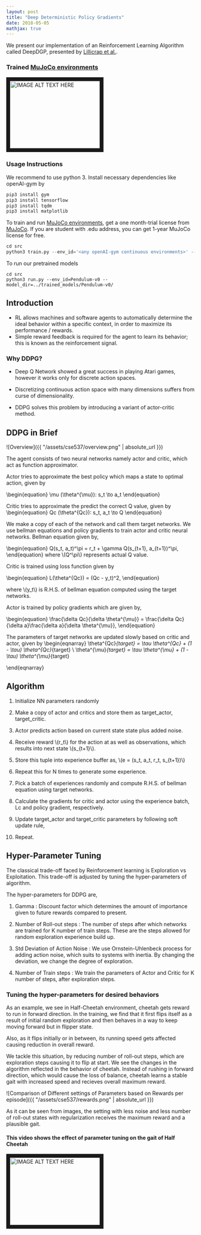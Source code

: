 ```yaml
---
layout: post
title: "Deep Deterministic Policy Gradients"
date: 2018-05-05
mathjax: true
---
```


We present our implementation of an Reinforcement Learning Algorithm called DeepDGP, presented by [Lillicrap et
al.](https://arxiv.org/abs/1509.02971).

### Trained [MuJoCo environments](https://gym.openai.com/envs/#mujoco)

<a href="https://www.youtube.com/embed/C5tIEuEycJY " target="_blank"><img src="http://img.youtube.com/vi/C5tIEuEycJY/0.jpg"
alt="IMAGE ALT TEXT HERE" width="240" height="180" border="10" /></a>

### Usage Instructions
We recommend to use python 3.
Install necessary dependencies like openAI-gym by

``` python
pip3 install gym
pip3 install tensorflow
pip3 install tqdm
pip3 install matplotlib
```

To train and run [MuJoCo environments](https://gym.openai.com/envs/#mujoco),
get a one month-trial license from [MuJoCo](http://www.mujoco.org/).
If you are student with .edu address, you can get 1-year MuJoCo license for
free.


``` python
cd src
python3 train.py --env_id='<any openAI-gym continuous environments>' --model_dir=../trained_models/
```

To run our pretrained models
```
cd src
python3 run.py --env_id=Pendulum-v0 --model_dir=../trained_models/Pendulum-v0/
```

## Introduction

- RL allows machines and software agents to automatically determine the ideal behavior within a specific context, in order to maximize its performance / rewards.
- Simple reward feedback is required for the agent to learn its behavior; this is known as the reinforcement signal.

### Why DDPG?

- Deep Q Network showed a great success in playing Atari games, however it works only for discrete action spaces.

- Discretizing continuous action space with many dimensions suffers from curse of dimensionality.

- DDPG solves this problem by introducing a variant of actor-critic method.



## DDPG in Brief

![Overview]({{ "/assets/cse537/overview.png" | absolute_url }})

The agent consists of two neural networks namely actor and critic, which act as
function approximator.

Actor tries to approximate the best policy which maps a state to optimal action, given by

\begin{equation}
  \mu (\theta^{\mu}): s_t \to a_t
\end{equation}

Critic tries to approximate the predict the correct Q value, given by
\begin{equation}
  Qc (\theta^{Qc}): s_t, a_t \to Q
\end{equation}

We make a copy of each of the network and call them target networks.
We use bellman equations and policy gradients to train actor and critic neural networks.
Bellman equation given by,

\begin{equation}
  Q(s_t, a_t)^\pi = r_t + \gamma Q(s_{t+1}, a_{t+1})^\pi,
\end{equation}
where \\(Q^\pi\\) represents actual Q value.

Critic is trained using loss function given by

\begin{equation}
 L(\theta^{Qc}) = (Qc - y_t)^2,
\end{equation}

where \\(y_t\\) is R.H.S. of bellman equation computed using the target networks.

Actor is trained by policy gradients which are given by,

\begin{equation}
 \frac{\delta Qc}{\delta \theta^{\mu}} = \frac{\delta Qc}{\delta a}\frac{\delta a}{\delta \theta^{\mu}},
\end{equation}

The parameters of target networks are updated slowly based on
critic and actor, given by
\begin{eqnarray}
\theta^{Qc}_{target} = \tau \theta^{Qc} + (1 - \tau) \theta^{Qc}_{target}  \\
\theta^{\mu}_{target} = \tau \theta^{\mu} + (1 - \tau) \theta^{\mu}_{target}

\end{eqnarray}



## Algorithm

1. Initialize NN parameters randomly

2. Make a copy of actor and critics and store them as target_actor, target_critic.

3. Actor predicts action based on current state state plus added noise.

4. Receive reward \\(r_t\\) for the action at as well as observations, which results into next state \\(s_{t+1}\\).

5. Store this tuple into experience buffer as, \\(e = (s_t, a_t, r_t, s_{t+1})\\)

6. Repeat this for N times to generate some experience.

7. Pick a batch of experiences randomly and compute R.H.S. of bellman equation using target networks.

8. Calculate the gradients for critic and actor using the experience batch, Lc and  policy gradient, respectively.

9. Update target_actor and target_critic parameters by following soft update rule,

10. Repeat.


## Hyper-Parameter Tuning
The classical trade-off faced by Reinforcement learning is Exploration vs
Exploitation. This trade-off is adjusted by tuning the hyper-parameters of
algorithm.

The hyper-parameters for DDPG are,

1. Gamma : Discount factor which determines the amount of importance given to future rewards compared to
    present.

2. Number of Roll-out steps : The number of steps after which networks are trained
   for K number of train steps. These are the steps allowed for random
   exploration experience build up.

3. Std Deviation of Action Noise : We use Ornstein-Uhlenbeck process for adding action noise,
   which suits to systems with inertia. By changing the deviation, we change the
   degree of exploration.

4. Number of Train steps : We train the parameters of Actor and Critic for K
   number of steps, after exploration steps.


### Tuning the hyper-parameters for desired behaviors

As an example, we see in Half-Cheetah environment, cheetah gets reward to run in
forward direction. In the training, we find that it first flips itself as a
result of initial random exploration and then behaves in a way to keep moving
forward but in flipper state.

Also, as it flips initially or in between, its running speed gets affected causing
reduction in overall reward.

We tackle this situation, by reducing number of roll-out steps, which are
exploration steps causing it to flip at start. We see the changes in the
algorithm reflected in the behavior of cheetah.
Instead of rushing in forward direction, which would cause the loss of balance,
cheetah learns a stable gait with increased speed and recieves overall maximum reward.

![Comparison of Different settings of Parameters based on Rewards per episode]({{ "/assets/cse537/rewards.png" | absolute_url }})

As it can be seen from images, the setting with less noise and less number of
roll-out states with regularization receives the maximum reward and a plausible
gait.

#### This video shows the effect of parameter tuning on the gait of Half Cheetah
<a href="https://www.youtube.com/embed/qU8Nd9lyxlw" target="_blank"><img src="http://img.youtube.com/vi/qU8Nd9lyxlw/0.jpg"
alt="IMAGE ALT TEXT HERE" width="240" height="180" border="10" /></a>


